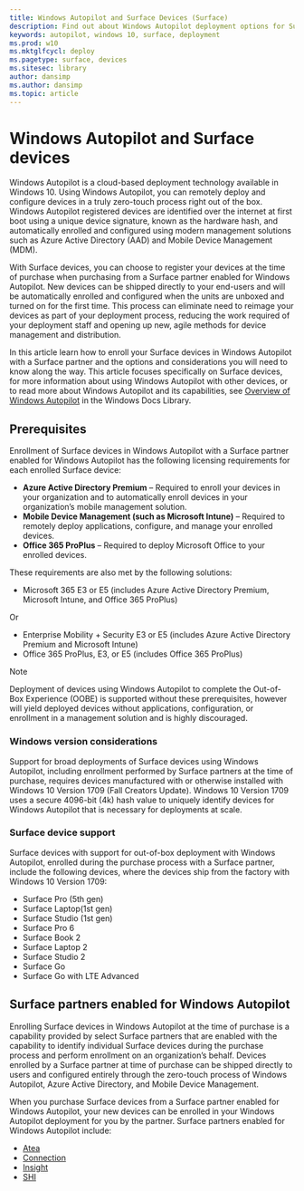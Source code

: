 ```yaml
---
title: Windows Autopilot and Surface Devices (Surface)
description: Find out about Windows Autopilot deployment options for Surface devices.
keywords: autopilot, windows 10, surface, deployment
ms.prod: w10
ms.mktglfcycl: deploy
ms.pagetype: surface, devices
ms.sitesec: library
author: dansimp
ms.author: dansimp
ms.topic: article
---
```


# Windows Autopilot and Surface devices

Windows Autopilot is a cloud-based deployment technology available in Windows 10. Using Windows Autopilot, you can remotely deploy and configure devices in a truly zero-touch process right out of the box. Windows Autopilot registered devices are identified over the internet at first boot using a unique device signature, known as the hardware hash, and automatically enrolled and configured using modern management solutions such as Azure Active Directory (AAD) and Mobile Device Management (MDM). 

With Surface devices, you can choose to register your devices at the time of purchase when purchasing from a Surface partner enabled for Windows Autopilot. New devices can be shipped directly to your end-users and will be automatically enrolled and configured when the units are unboxed and turned on for the first time. This process can eliminate need to reimage your devices as part of your deployment process, reducing the work required of your deployment staff and opening up new, agile methods for device management and distribution.

In this article learn how to enroll your Surface devices in Windows Autopilot with a Surface partner and the options and considerations you will need to know along the way. This article focuses specifically on Surface devices, for more information about using Windows Autopilot with other devices, or to read more about Windows Autopilot and its capabilities, see [Overview of Windows Autopilot](https://docs.microsoft.com/windows/deployment/windows-autopilot/windows-10-autopilot) in the Windows Docs Library.

## Prerequisites
Enrollment of Surface devices in Windows Autopilot with a Surface partner enabled for Windows Autopilot has the following licensing requirements for each enrolled Surface device:
* **Azure Active Directory Premium** – Required to enroll your devices in your organization and to automatically enroll devices in your organization’s mobile management solution.
* **Mobile Device Management (such as Microsoft Intune)** – Required to remotely deploy applications, configure, and manage your enrolled devices.
* **Office 365 ProPlus** – Required to deploy Microsoft Office to your enrolled devices.

These requirements are also met by the following solutions:
* Microsoft 365 E3 or E5 (includes Azure Active Directory Premium, Microsoft Intune, and Office 365 ProPlus)

Or
* Enterprise Mobility + Security E3 or E5 (includes Azure Active Directory Premium and Microsoft Intune)
* Office 365 ProPlus, E3, or E5 (includes Office 365 ProPlus)

>[!NOTE]
>Deployment of devices using Windows Autopilot to complete the Out-of-Box Experience (OOBE) is supported without these prerequisites, however will yield deployed devices without applications, configuration, or enrollment in a management solution and is highly discouraged.

### Windows version considerations
Support for broad deployments of Surface devices using Windows Autopilot, including enrollment performed by Surface partners at the time of purchase, requires devices manufactured with or otherwise installed with Windows 10 Version 1709 (Fall Creators Update). Windows 10 Version 1709 uses a secure 4096-bit (4k) hash value to uniquely identify devices for Windows Autopilot that is necessary for deployments at scale.

### Surface device support
Surface devices with support for out-of-box deployment with Windows Autopilot, enrolled during the purchase process with a Surface partner, include the following devices, where the devices ship from the factory with Windows 10 Version 1709:

* Surface Pro (5th gen)
* Surface Laptop(1st gen)
* Surface Studio (1st gen)
* Surface Pro 6
* Surface Book 2
* Surface Laptop 2
* Surface Studio 2
* Surface Go
* Surface Go with LTE Advanced

## Surface partners enabled for Windows Autopilot
Enrolling Surface devices in Windows Autopilot at the time of purchase is a capability provided by select Surface partners that are enabled with the capability to identify individual Surface devices during the purchase process and perform enrollment on an organization’s behalf. Devices enrolled by a Surface partner at time of purchase can be shipped directly to users and configured entirely through the zero-touch process of Windows Autopilot, Azure Active Directory, and Mobile Device Management.

When you purchase Surface devices from a Surface partner enabled for Windows Autopilot, your new devices can be enrolled in your Windows Autopilot deployment for you by the partner. Surface partners enabled for Windows Autopilot include: 

- [Atea](https://www.atea.com/)
- [Connection](https://www.connection.com/brand/microsoft/microsoft-surface) 
- [Insight](https://www.insight.com/en_US/buy/partner/microsoft/surface/windows-autopilot.html)
- [SHI](https://www.shi.com/Surface)


